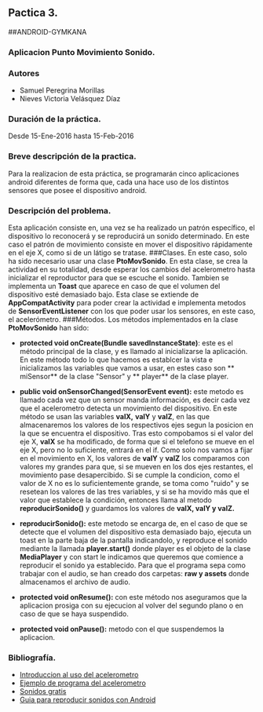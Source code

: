 ## Pactica 3.
##ANDROID-GYMKANA
### Aplicacion Punto Movimiento Sonido.
### Autores
* Samuel Peregrina Morillas
* Nieves Victoria Velásquez Díaz

### Duración de la práctica.
Desde 15-Ene-2016 hasta 15-Feb-2016

### Breve descripción de la practica.
Para la realizacion de esta práctica, se programarán cinco aplicaciones android diferentes de forma que, cada una hace uso de los distintos sensores que posee el dispositivo android.
### Descripción del problema.
Esta aplicación consiste en, una vez se ha realizado un patrón específico, el dispositivo lo reconocerá y se reproducirá un sonido determinado. En este caso el patrón de movimiento consiste en mover el dispositivo rápidamente en el eje X, como si de un látigo se tratase.
###Clases.
En este caso, solo ha sido necesario usar una clase **PtoMovSonido**.
En esta clase, se crea la actividad en su totalidad, desde esperar los cambios del acelerometro hasta inicializar el reproductor para que se escuche el sonido. Tambien se implementa un **Toast** que aparece en caso de que el volumen del dispositivo esté demasiado bajo. Esta clase se extiende de **AppCompatActivity** para poder crear la actividad e implementa metodos de **SensorEventListener** con los que poder usar los sensores, en este caso, el acelerómetro.
###Métodos.
Los métodos implementados en la clase **PtoMovSonido** han sido:
* **protected void onCreate(Bundle savedInstanceState)**: este es el método principal de la clase, y es llamado al inicializarse la aplicación. En este método todo lo que hacemos es establcer la vista e inicializamos las variables que vamos a usar, en estes caso son ** miSensor** de la clase "Sensor" y ** player** de la clase player.

* **public void onSensorChanged(SensorEvent event):** este metodo es llamado cada vez que un sensor manda información, es decir cada vez que el acelerometro detecta un movimiento del dispositivo. En este método se usan las variables **valX,** **valY** y **valZ**, en las que almacenaremos los valores de los respectivos ejes  segun la posicion en la que se encuentra el dispositivo. Tras esto compobamos si el valor del eje X, **valX** se ha modificado, de forma que si el telefono se mueve en el eje X, pero no lo suficiente, entrará en el if. Como solo nos vamos a fijar en el movimiento en X, los valores de **valY** y **valZ** los comparamos con valores my grandes para que, si se mueven en los dos ejes restantes, el movimiento pase desapercibido. Si se cumple la condicion, como el valor de X no es lo suficientemente grande, se toma como "ruido" y se resetean los valores de las tres variables, y si se ha movido más que el valor que establece la condición, entonces llama al metodo **reproducirSonido()** y guardamos los valores de **valX, valY y valZ.**

* **reproducirSonido():**  este metodo se encarga de, en el caso de que se detecte que el volumen del dispositivo esta demasiado bajo, ejecuta un toast en la parte baja de la pantalla indicandolo, y reproduce el sonido mediante la llamada **player.start()** donde player es el objeto de la clase **MediaPlayer** y con start le indicamos que queremos que comience a reproducir el sonido ya establecido. Para que el programa sepa como trabajar con el audio, se han creado dos carpetas: **raw y assets** donde almacenamos el archivo de audio. 

* **protected void onResume():** con este método nos aseguramos que la aplicacion prosiga con su ejecucion al volver del segundo plano o en caso de que se haya suspendido.

* **protected void onPause():**  metodo con el que suspendemos la aplicacion.
### Bibliografía.
* [Introduccion al uso del acelerometro](http://code.tutsplus.com/tutorials/using-the-accelerometer-on-android--mobile-22125)
* [Ejemplo de programa del acelerometro](http://examples.javacodegeeks.com/android/core/hardware/sensor/android-accelerometer-example/)
* [Sonidos gratis](http://soundbible.com/free-sound-effects-1.html)
* [Guia para reproducir sonidos con Android](http://www.jc-mouse.net/android/reproduce-archivos-mp3-desde-android)
